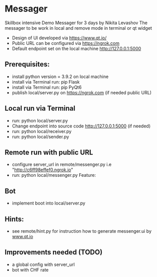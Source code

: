 # Messager
Skillbox intensive Demo Messager for 3 days by Nikita Levashov 
The messager to be work in local and remove mode in terminal or qt widget
- Design of UI developed via https://www.qt.io/
- Public URL can be configured via https://ngrok.com
- Default endpoint set on the local machine http://127.0.0.1:5000
## Prerequisites:
- install python version = 3.9.2 on local machine
- install via Terminal run: pip Flask 
- install via Terminal run: pip PyQt6
- publish local/server.py on https://ngrok.com (if needed public URL)
## Local run via Terminal
- run: python local/server.py
- Change endpoint into source code http://127.0.0.1:5000 (if needed)
- run: python local/receiver.py
- run: python local/sender.py
## Remote run with public URL
- configure server_url in remote/messenger.py i.e "http://c6ff98effef0.ngrok.io"
- run: python local/messenger.py
Feature:
## Bot
- implement boot into local/server.py
## Hints: 
- see remote/hint.py for instruction how to generate messenger.ui by www.qt.io
## Improvements needed (TODO) 
- a global config with server_url
- bot with CHF rate